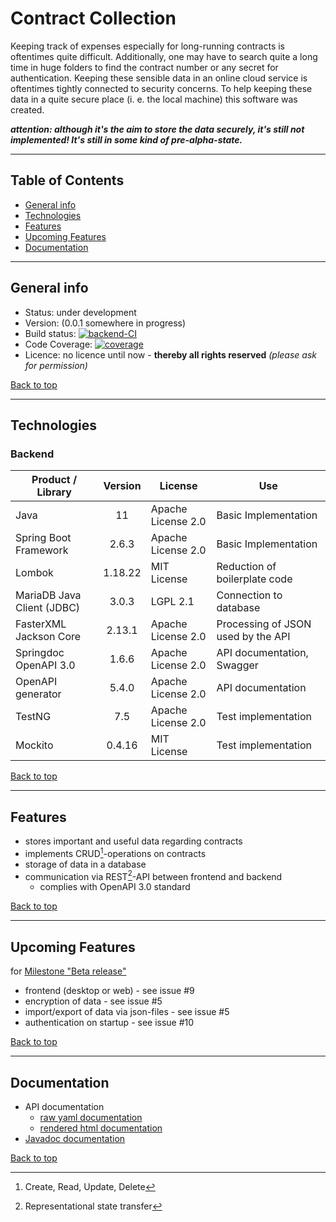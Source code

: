 # Contract Collection

Keeping track of expenses especially for long-running contracts is oftentimes quite difficult. Additionally, one may 
have to search quite a long time in huge folders to find the contract number or any secret for authentication.
Keeping these sensible data in an online cloud service is oftentimes tightly connected to security concerns. To help
keeping these data in a quite secure place (i. e. the local machine) this software was created.

***attention: although it's the aim to store the data securely, it's still not implemented! It's still in some kind of pre-alpha-state.***

---
## Table of Contents
* [General info](#general-info)
* [Technologies](#technologies)
* [Features](#features)
* [Upcoming Features](#upcoming-features)
* [Documentation](#documentation)

---
## General info
* Status: under development
* Version: (0.0.1 somewhere in progress)
* Build status: [![backend-CI](https://github.com/Metallist-dev/contractCollection/actions/workflows/ci-backend.yaml/badge.svg?branch=intial-implementation)](https://github.com/Metallist-dev/contractCollection/actions/workflows/ci-backend.yaml)
* Code Coverage: [![coverage](https://metallist-images.de/github/contractcollection/coverage.svg)](https://metallist-images.de/github/contractcollection/coverage.svg)
* Licence: no licence until now - **thereby all rights reserved** *(please ask for permission)*

[Back to top](#table-of-contents)

---
## Technologies

### Backend
| **Product / Library**      | **Version** | **License**        | **Use**                            |
|----------------------------|:-----------:|--------------------|------------------------------------|
| Java                       |     11      | Apache License 2.0 | Basic Implementation               |
| Spring Boot Framework      |    2.6.3    | Apache License 2.0 | Basic Implementation               |
| Lombok                     |   1.18.22   | MIT License        | Reduction of boilerplate code      |
| MariaDB Java Client (JDBC) |    3.0.3    | LGPL 2.1           | Connection to database             |
| FasterXML Jackson Core     |   2.13.1    | Apache License 2.0 | Processing of JSON used by the API |
| Springdoc OpenAPI 3.0      |    1.6.6    | Apache License 2.0 | API documentation, Swagger         |
| OpenAPI generator          |    5.4.0    | Apache License 2.0 | API documentation                  |
| TestNG                     |     7.5     | Apache License 2.0 | Test implementation                |
| Mockito                    |   0.4.16    | MIT License        | Test implementation                |



[Back to top](#table-of-contents)

---
## Features

* stores important and useful data regarding contracts
* implements CRUD[^1]-operations on contracts
* storage of data in a database
* communication via REST[^2]-API between frontend and backend
  * complies with OpenAPI 3.0 standard

[^1]: Create, Read, Update, Delete  
[^2]: Representational state transfer

[Back to top](#table-of-contents)

---
## Upcoming Features

for [Milestone "Beta release"](https://github.com/Metallist-dev/contractCollection/milestone/1)
* frontend (desktop or web) - see issue #9
* encryption of data - see issue #5
* import/export of data via json-files - see issue #5
* authentication on startup - see issue #10


[Back to top](#table-of-contents)

---
## Documentation

* API documentation
  * [raw yaml documentation](Backend/src/main/resources/static/contractcollection-api.yaml)
  * [rendered html documentation](https://metallist-images.de/github/contractcollection/docs/openapi/index.html)
* [Javadoc documentation](https://metallist-images.de/github/contractcollection/docs/javadoc/index-all.html)

[Back to top](#table-of-contents)